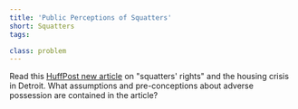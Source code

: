 ```yaml
---
title: 'Public Perceptions of Squatters'
short: Squatters
tags:

class: problem
---
```


 Read this [HuffPost new article]() on "squatters' rights" and the housing crisis in Detroit. What assumptions and pre-conceptions about adverse possession are contained in the article? 
